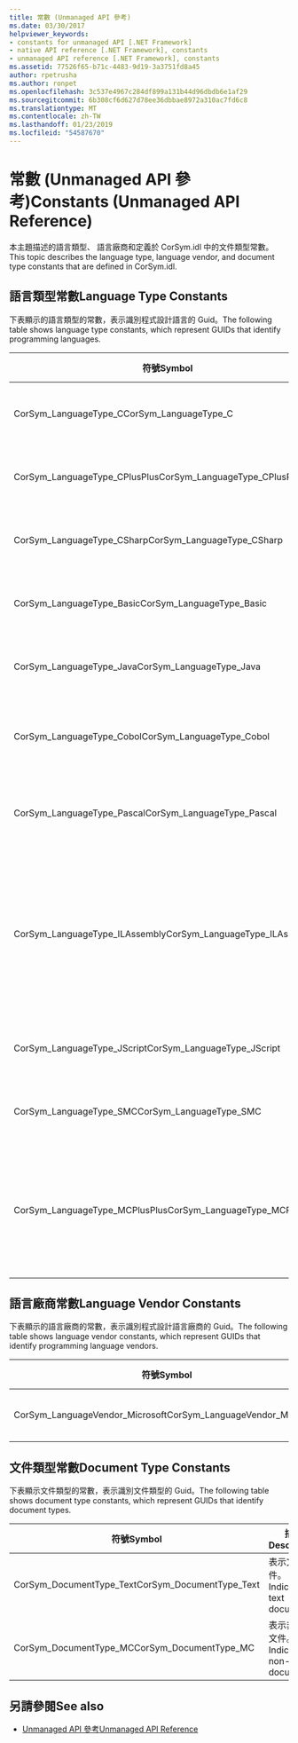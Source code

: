 ```yaml
---
title: 常數 (Unmanaged API 參考)
ms.date: 03/30/2017
helpviewer_keywords:
- constants for unmanaged API [.NET Framework]
- native API reference [.NET Framework], constants
- unmanaged API reference [.NET Framework], constants
ms.assetid: 77526f65-b71c-4483-9d19-3a3751fd8a45
author: rpetrusha
ms.author: ronpet
ms.openlocfilehash: 3c537e4967c284df899a131b44d96dbdb6e1af29
ms.sourcegitcommit: 6b308cf6d627d78ee36dbbae8972a310ac7fd6c8
ms.translationtype: MT
ms.contentlocale: zh-TW
ms.lasthandoff: 01/23/2019
ms.locfileid: "54587670"
---
```

# <a name="constants-unmanaged-api-reference"></a><span data-ttu-id="5096a-102">常數 (Unmanaged API 參考)</span><span class="sxs-lookup"><span data-stu-id="5096a-102">Constants (Unmanaged API Reference)</span></span>
<span data-ttu-id="5096a-103">本主題描述的語言類型、 語言廠商和定義於 CorSym.idl 中的文件類型常數。</span><span class="sxs-lookup"><span data-stu-id="5096a-103">This topic describes the language type, language vendor, and document type constants that are defined in CorSym.idl.</span></span>  
  
## <a name="language-type-constants"></a><span data-ttu-id="5096a-104">語言類型常數</span><span class="sxs-lookup"><span data-stu-id="5096a-104">Language Type Constants</span></span>  
 <span data-ttu-id="5096a-105">下表顯示的語言類型的常數，表示識別程式設計語言的 Guid。</span><span class="sxs-lookup"><span data-stu-id="5096a-105">The following table shows language type constants, which represent GUIDs that identify programming languages.</span></span>  
  
|<span data-ttu-id="5096a-106">符號</span><span class="sxs-lookup"><span data-stu-id="5096a-106">Symbol</span></span>|<span data-ttu-id="5096a-107">描述</span><span class="sxs-lookup"><span data-stu-id="5096a-107">Description</span></span>|  
|------------|-----------------|  
|<span data-ttu-id="5096a-108">CorSym_LanguageType_C</span><span class="sxs-lookup"><span data-stu-id="5096a-108">CorSym_LanguageType_C</span></span>|<span data-ttu-id="5096a-109">表示 C 語言。</span><span class="sxs-lookup"><span data-stu-id="5096a-109">Indicates the C language.</span></span>|  
|<span data-ttu-id="5096a-110">CorSym_LanguageType_CPlusPlus</span><span class="sxs-lookup"><span data-stu-id="5096a-110">CorSym_LanguageType_CPlusPlus</span></span>|<span data-ttu-id="5096a-111">表示 c + + 語言。</span><span class="sxs-lookup"><span data-stu-id="5096a-111">Indicates the C++ language.</span></span>|  
|<span data-ttu-id="5096a-112">CorSym_LanguageType_CSharp</span><span class="sxs-lookup"><span data-stu-id="5096a-112">CorSym_LanguageType_CSharp</span></span>|<span data-ttu-id="5096a-113">表示C#語言。</span><span class="sxs-lookup"><span data-stu-id="5096a-113">Indicates the C# language.</span></span>|  
|<span data-ttu-id="5096a-114">CorSym_LanguageType_Basic</span><span class="sxs-lookup"><span data-stu-id="5096a-114">CorSym_LanguageType_Basic</span></span>|<span data-ttu-id="5096a-115">表示基本的語言。</span><span class="sxs-lookup"><span data-stu-id="5096a-115">Indicates the Basic language.</span></span>|  
|<span data-ttu-id="5096a-116">CorSym_LanguageType_Java</span><span class="sxs-lookup"><span data-stu-id="5096a-116">CorSym_LanguageType_Java</span></span>|<span data-ttu-id="5096a-117">表示 Java 語言。</span><span class="sxs-lookup"><span data-stu-id="5096a-117">Indicates the Java language.</span></span>|  
|<span data-ttu-id="5096a-118">CorSym_LanguageType_Cobol</span><span class="sxs-lookup"><span data-stu-id="5096a-118">CorSym_LanguageType_Cobol</span></span>|<span data-ttu-id="5096a-119">表示的 COBOL 語言。</span><span class="sxs-lookup"><span data-stu-id="5096a-119">Indicates the COBOL language.</span></span>|  
|<span data-ttu-id="5096a-120">CorSym_LanguageType_Pascal</span><span class="sxs-lookup"><span data-stu-id="5096a-120">CorSym_LanguageType_Pascal</span></span>|<span data-ttu-id="5096a-121">表示的 Pascal 語言。</span><span class="sxs-lookup"><span data-stu-id="5096a-121">Indicates the Pascal language.</span></span>|  
|<span data-ttu-id="5096a-122">CorSym_LanguageType_ILAssembly</span><span class="sxs-lookup"><span data-stu-id="5096a-122">CorSym_LanguageType_ILAssembly</span></span>|<span data-ttu-id="5096a-123">表示 Microsoft intermediate language (MSIL) 組件程式碼。</span><span class="sxs-lookup"><span data-stu-id="5096a-123">Indicates the Microsoft intermediate language (MSIL) assembly code.</span></span>|  
|<span data-ttu-id="5096a-124">CorSym_LanguageType_JScript</span><span class="sxs-lookup"><span data-stu-id="5096a-124">CorSym_LanguageType_JScript</span></span>|<span data-ttu-id="5096a-125">表示 JScript 語言。</span><span class="sxs-lookup"><span data-stu-id="5096a-125">Indicates the JScript language.</span></span>|  
|<span data-ttu-id="5096a-126">CorSym_LanguageType_SMC</span><span class="sxs-lookup"><span data-stu-id="5096a-126">CorSym_LanguageType_SMC</span></span>|<span data-ttu-id="5096a-127">表示的 SMC 語言。</span><span class="sxs-lookup"><span data-stu-id="5096a-127">Indicates the SMC language.</span></span>|  
|<span data-ttu-id="5096a-128">CorSym_LanguageType_MCPlusPlus</span><span class="sxs-lookup"><span data-stu-id="5096a-128">CorSym_LanguageType_MCPlusPlus</span></span>|<span data-ttu-id="5096a-129">表示啟用.NET framework 的 c + + 語言。</span><span class="sxs-lookup"><span data-stu-id="5096a-129">Indicates the C++ language enabled for the .NET Framework.</span></span>|  
  
## <a name="language-vendor-constants"></a><span data-ttu-id="5096a-130">語言廠商常數</span><span class="sxs-lookup"><span data-stu-id="5096a-130">Language Vendor Constants</span></span>  
 <span data-ttu-id="5096a-131">下表顯示的語言廠商的常數，表示識別程式設計語言廠商的 Guid。</span><span class="sxs-lookup"><span data-stu-id="5096a-131">The following table shows language vendor constants, which represent GUIDs that identify programming language vendors.</span></span>  
  
|<span data-ttu-id="5096a-132">符號</span><span class="sxs-lookup"><span data-stu-id="5096a-132">Symbol</span></span>|<span data-ttu-id="5096a-133">描述</span><span class="sxs-lookup"><span data-stu-id="5096a-133">Description</span></span>|  
|------------|-----------------|  
|<span data-ttu-id="5096a-134">CorSym_LanguageVendor_Microsoft</span><span class="sxs-lookup"><span data-stu-id="5096a-134">CorSym_LanguageVendor_Microsoft</span></span>|<span data-ttu-id="5096a-135">表示 Microsoft。</span><span class="sxs-lookup"><span data-stu-id="5096a-135">Indicates Microsoft.</span></span>|  
  
## <a name="document-type-constants"></a><span data-ttu-id="5096a-136">文件類型常數</span><span class="sxs-lookup"><span data-stu-id="5096a-136">Document Type Constants</span></span>  
 <span data-ttu-id="5096a-137">下表顯示文件類型的常數，表示識別文件類型的 Guid。</span><span class="sxs-lookup"><span data-stu-id="5096a-137">The following table shows document type constants, which represent GUIDs that identify document types.</span></span>  
  
|<span data-ttu-id="5096a-138">符號</span><span class="sxs-lookup"><span data-stu-id="5096a-138">Symbol</span></span>|<span data-ttu-id="5096a-139">描述</span><span class="sxs-lookup"><span data-stu-id="5096a-139">Description</span></span>|  
|------------|-----------------|  
|<span data-ttu-id="5096a-140">CorSym_DocumentType_Text</span><span class="sxs-lookup"><span data-stu-id="5096a-140">CorSym_DocumentType_Text</span></span>|<span data-ttu-id="5096a-141">表示文字文件。</span><span class="sxs-lookup"><span data-stu-id="5096a-141">Indicates a text document.</span></span>|  
|<span data-ttu-id="5096a-142">CorSym_DocumentType_MC</span><span class="sxs-lookup"><span data-stu-id="5096a-142">CorSym_DocumentType_MC</span></span>|<span data-ttu-id="5096a-143">表示非文字文件。</span><span class="sxs-lookup"><span data-stu-id="5096a-143">Indicates a non-text document.</span></span>|  
  
## <a name="see-also"></a><span data-ttu-id="5096a-144">另請參閱</span><span class="sxs-lookup"><span data-stu-id="5096a-144">See also</span></span>
- [<span data-ttu-id="5096a-145">Unmanaged API 參考</span><span class="sxs-lookup"><span data-stu-id="5096a-145">Unmanaged API Reference</span></span>](../../../docs/framework/unmanaged-api/index.md)
